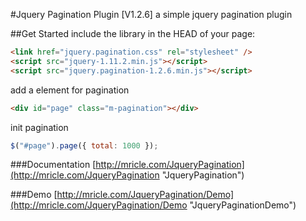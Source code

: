 #Jquery Pagination Plugin [V1.2.6]
a simple jquery pagination plugin

##Get Started
include the library in the HEAD of your page:
```html
<link href="jquery.pagination.css" rel="stylesheet" />
<script src="jquery-1.11.2.min.js"></script>
<script src="jquery.pagination-1.2.6.min.js"></script>
```

add a element for pagination
```html
<div id="page" class="m-pagination"></div>
```

init pagination
```javascript
$("#page").page({ total: 1000 });
```

###Documentation
[http://mricle.com/JqueryPagination](http://mricle.com/JqueryPagination "JqueryPagination")

###Demo
[http://mricle.com/JqueryPagination/Demo](http://mricle.com/JqueryPagination/Demo "JqueryPaginationDemo")

